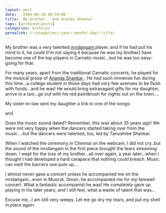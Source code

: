 ```yaml
---
layout: post
date:	2009-06-20 00:59:00
title:  My brother...and Ananda Shankar
tags: [archived-posts]
categories: archives
permalink: /:categories/:year/:month/:day/:title/
---
```

My brother was a very talented <a href="http://en.wikipedia.org/wiki/Mridangam"> mridangam </a> player, and if he had put his mind to it, he could (I'm not saying it because he was my brother) have become one of the top players in Carnatic music...but he was too easy-going for that.

For many years, apart from the traditional Carnatic concerts, he played for the musical group of <a href="http://en.wikipedia.org/wiki/Ananda_Shankar"> Ananda Shankar </a>. He had such immense fun during this time...a college student in those days had very few avenues to be flush with funds...and he was! He would bring extravagant gifts for my daughter, arrive in a taxi...go out with his red paintbrush for nights out on the town....

My sister-in-law sent my daughter a link to one of the songs:



<lj-embed id="64"/>


and


<lj-embed id="65"/>


Does the music sound dated? Remember, this was about 35 years ago! We were not very happy when the dancers started taking over from the music....but the dancers were talented, too, led by Tanushree Shankar.

When I watched the ceremony in Chennai on the webcam, I did not cry..but the sound of the mridangam in the first piece brought the tears streaming down. I wept for the loss of my brother...all over again, a year later...when I thought I had developed a hard carapace that nothing could breach. Music can melt the barriers one puts up....

I almost never gave a concert unless he accompanied me on the mridangam...even in Muscat, Oman, he accompanied me for my farewell concert. What a fantastic accompanist he was! He completely gave up playing in his later years, and I still feel, what a waste of talent that was...

<lj-embed id="66"/>

Excuse me...I am still very weepy. Let me go dry my tears, and put my shell in place again.
